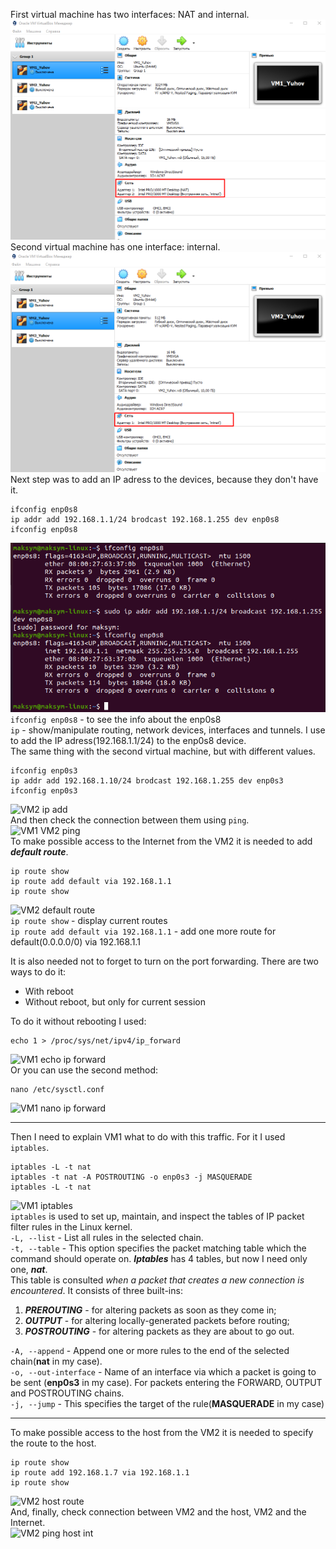 First virtual machine has two interfaces: NAT and internal.  
![VM1 interfaces](screenshots/vm1_interfaces.png)  
Second virtual machine has one interface: internal.  
![VM2 interfaces](screenshots/vm2_interfaces.png)  
Next step was to add an IP adress to the devices, because they don't have it.  
```
ifconfig enp0s8
ip addr add 192.168.1.1/24 brodcast 192.168.1.255 dev enp0s8
ifconfig enp0s8
```
![VM1 ip add](screenshots/vm1_ip_add.png)  
```ifconfig enp0s8``` - to see the info about the enp0s8  
```ip``` - show/manipulate routing, network devices, interfaces and tunnels. I use to add the IP adress(192.168.1.1/24) to the enp0s8 device.  
The same thing with the second virtual machine, but with different values.  
```
ifconfig enp0s3
ip addr add 192.168.1.10/24 brodcast 192.168.1.255 dev enp0s3
ifconfig enp0s3
```
![VM2 ip add](screenshots/vm2_ip_add.png)  
And then check the connection between them using ```ping```.   
![VM1 VM2 ping](screenshots/vm1_vm2_ping.png)  
To make possible access to the Internet from the VM2 it is needed to add ***default route***.  
```
ip route show
ip route add default via 192.168.1.1
ip route show
```
![VM2 default route](screenshots/vm2_add_default_route.png)  
```ip route show``` - display current routes  
```ip route add default via 192.168.1.1``` - add one more route for default(0.0.0.0/0) via 192.168.1.1  
  
It is also needed not to forget to turn on the port forwarding. There are two ways to do it:
- With reboot
- Without reboot, but only for current session  
  
To do it without rebooting I used:  
```
echo 1 > /proc/sys/net/ipv4/ip_forward
```
![VM1 echo ip forward](screenshots/vm1_echo_ip_forward.png)  
Or you can use the second method: 
```
nano /etc/sysctl.conf
```
![VM1 nano ip forward](screenshots/vm1_nano_ip_forward.png)  
  
------
  
Then I need to explain VM1 what to do with this traffic. For it I used ```iptables```.
```
iptables -L -t nat
iptables -t nat -A POSTROUTING -o enp0s3 -j MASQUERADE
iptables -L -t nat
```
![VM1 iptables](screenshots/vm1_iptables.png)  
```iptables``` is used to set up, maintain, and inspect the tables of IP packet filter rules in the Linux kernel.  
```-L, --list``` - List all rules in the selected chain.  
```-t, --table``` - This option specifies the packet matching table which the command should operate on. ***Iptables*** has 4 tables, but now I need only one, ***nat***.   
This table is consulted *when a packet that creates a new connection is encountered*. It consists of three built-ins:  
1. ***PREROUTING*** - for altering packets as soon as they come in;
2. ***OUTPUT*** - for altering locally-generated packets before routing;
3. ***POSTROUTING*** - for altering packets as they are about to go out.  
  
```-A, --append``` - Append one or more rules to the end of the selected chain(**nat** in my case).  
```-o, --out-interface``` - Name of an interface via which a packet is going to be sent (**enp0s3** in my case). For packets entering the FORWARD, OUTPUT and POSTROUTING chains.  
```-j, --jump``` - This specifies the target of the rule(**MASQUERADE** in my case)  
  
------
  
To make possible access to the host from the VM2 it is needed to specify the route to the host.
```
ip route show
ip route add 192.168.1.7 via 192.168.1.1
ip route show
```
![VM2 host route](screenshots/vm2_add_host_route.png)  
And, finally, check connection between VM2 and the host, VM2 and the Internet.  
![VM2 ping host int](screenshots/vm2_ping_int_host.png)  








